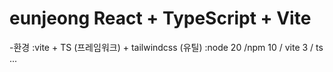 # eunjeong React + TypeScript + Vite
-환경
:vite + TS (프레임워크) + tailwindcss (유틸)
:node 20 /npm 10 / vite 3 / ts ...